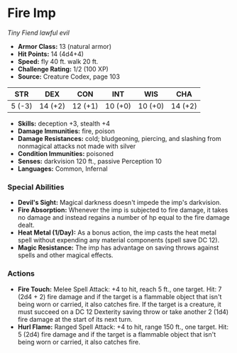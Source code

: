 # Fire Imp

*Tiny* *Fiend* *lawful evil*

- **Armor Class:** 13 (natural armor)
- **Hit Points:** 14 (4d4+4)
- **Speed:** fly 40 ft. walk 20 ft.
- **Challenge Rating:** 1/2 (100 XP)
- **Source:** Creature Codex, page 103

| STR | DEX | CON | INT | WIS | CHA |
| --- | --- | --- | --- | --- | --- |
| 5 (-3) | 14 (+2) | 12 (+1) | 10 (+0) | 10 (+0) | 14 (+2) |

- **Skills:** deception +3, stealth +4
- **Damage Immunities:** fire, poison
- **Damage Resistances:** cold; bludgeoning, piercing, and slashing from nonmagical attacks not made with silver
- **Condition Immunities:** poisoned
- **Senses:** darkvision 120 ft., passive Perception 10
- **Languages:** Common, Infernal

### Special Abilities

- **Devil's Sight:** Magical darkness doesn't impede the imp's darkvision.
- **Fire Absorption:** Whenever the imp is subjected to fire damage, it takes no damage and instead regains a number of hp equal to the fire damage dealt.
- **Heat Metal (1/Day):** As a bonus action, the imp casts the heat metal spell without expending any material components (spell save DC 12).
- **Magic Resistance:** The imp has advantage on saving throws against spells and other magical effects.

### Actions

- **Fire Touch:** Melee Spell Attack: +4 to hit, reach 5 ft., one target. Hit: 7 (2d4 + 2) fire damage and if the target is a flammable object that isn't being worn or carried, it also catches fire. If the target is a creature, it must succeed on a DC 12 Dexterity saving throw or take another 2 (1d4) fire damage at the start of its next turn.
- **Hurl Flame:** Ranged Spell Attack: +4 to hit, range 150 ft., one target. Hit: 5 (2d4) fire damage and if the target is a flammable object that isn't being worn or carried, it also catches fire.


